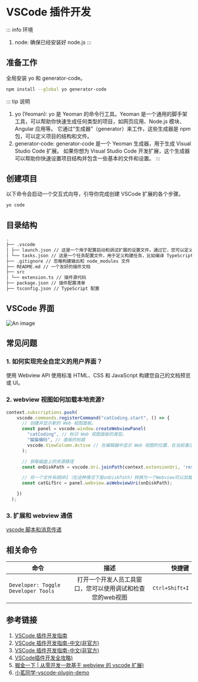 # VSCode 插件开发

::: info 环境

1. node: 确保已经安装好 node.js
:::

## 准备工作

全局安装 yo 和 generator-code。

```sh
npm install --global yo generator-code
```

::: tip 说明

1. yo (Yeoman):
   yo 是 Yeoman 的命令行工具。Yeoman 是一个通用的脚手架工具，可以帮助你快速生成任何类型的项目，如网页应用、Node.js 模块、Angular 应用等。
   它通过“生成器”（generator）来工作，这些生成器是 npm 包，可以定义项目的结构和文件。
2. generator-code:
   generator-code 是一个 Yeoman 生成器，用于生成 Visual Studio Code 扩展。
   如果你想为 Visual Studio Code 开发扩展，这个生成器可以帮助你快速设置项目结构并包含一些基本的文件和设置。
:::

## 创建项目

以下命令会启动一个交互式向导，引导你完成创建 VSCode 扩展的各个步骤。

```sh
yo code
```

## 目录结构

```md
.
├── .vscode
│ ├── launch.json // 这是一个用于配置启动和调试扩展的设置文件。通过它，您可以定义如何启动扩展并在 VSCode 内置的调试器中调试它
│ └── tasks.json // 这是一个任务配置文件，用于定义构建任务，比如编译 TypeScript 到 JavaScript。当您运行构建任务时，VSCode 会根据此文件中的配置来执行相应的操作。
├── .gitignore // 忽略构建输出和 node_modules 文件
├── README.md // 一个友好的插件文档
├── src
│ └── extension.ts // 插件源代码
├── package.json // 插件配置清单
├── tsconfig.json // TypeScript 配置
```

## VSCode 界面

![An image](/images/notes/vscode-ui.png)

## 常见问题

### 1. 如何实现完全自定义的用户界面？

使用 Webview API 使用标准 HTML、CSS 和 JavaScript 构建您自己的文档预览或 UI。

### 2. webview 视图如何加载本地资源?

```ts
context.subscriptions.push(
    vscode.commands.registerCommand("catCoding.start", () => {
      // 创建并显示新的 Web 视图面板。
      const panel = vscode.window.createWebviewPanel(
        "catCoding", // 标识 Web 视图面板的类型。
        "猫猫编码", // 面板的标题
        vscode.ViewColumn.Active // 在编辑器中显示 Web 视图的位置，在当前激活的列显示
      );

      // 获取磁盘上的资源路径
      const onDiskPath = vscode.Uri.joinPath(context.extensionUri, 'resources', 'giphy.gif');

      // 将一个文件系统URI（在这种情况下是onDiskPath）转换为一个Webview可以加载的URI
      const catGifSrc = panel.webview.asWebviewUri(onDiskPath);

    })
  );
```

### 3. 扩展和 webview 通信

[vscode 脚本和消息传递](https://code.visualstudio.com/api/extension-guides/webview#scripts-and-message-passing)

## 相关命令

| 命令                                |      描述      |         快捷键 |
| ----------------------------------- | :------------: | -------------: |
| `Developer: Toggle Developer Tools` | 打开一个开发人员工具窗口，您可以使用调试和检查您的web视图 | `Ctrl+Shift+I` |

## 参考链接

1. [VSCode 插件开发指南](https://code.visualstudio.com/api)
2. [VSCode 插件开发指南-中文(非官方)](https://rackar.github.io/vscode-ext-doccn/)
3. [VSCode 插件开发指南-中文(非官方)](https://liiked.github.io/VS-Code-Extension-Doc-ZH/#/)
4. [VSCode插件开发全攻略)](https://blog.haoji.me/vscode-plugin-overview.html)
4. [掘金一下 | 从零开发一款基于 webview 的 vscode 扩展)](https://juejin.cn/post/7000589186898231333?searchId=20240519194956C89A4A61F0DD0BE5BC6A#heading-52)
5. [小茗同学-vscode-plugin-demo](https://github.com/sxei/vscode-plugin-demo)
